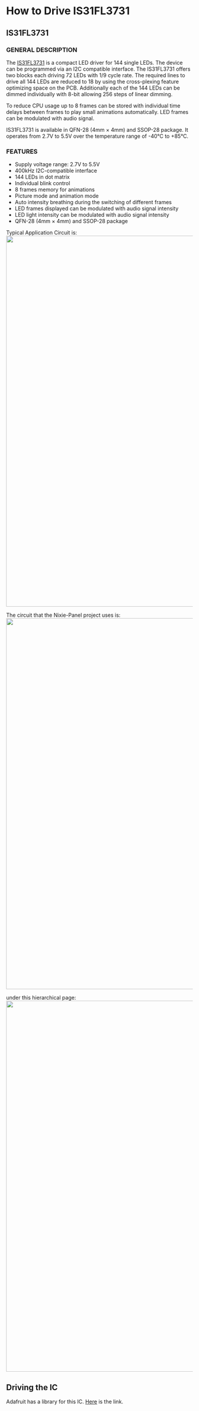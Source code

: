 # How to Drive IS31FL3731
## IS31FL3731
### GENERAL DESCRIPTION

The [IS31FL3731](https://www.lumissil.com/assets/pdf/core/IS31FL3731_DS.pdf) is a compact LED driver for 144 single LEDs. The device can be programmed via an I2C compatible interface. The IS31FL3731 offers two blocks each driving 72 LEDs with 1/9 cycle rate. The required lines to drive all 144 LEDs are reduced to 18 by using the cross-plexing feature optimizing space on the PCB. Additionally each of the 144 LEDs can be dimmed individually with 8-bit allowing 256 steps of linear dimming.

To reduce CPU usage up to 8 frames can be stored with individual time delays between frames to play small animations automatically. LED frames can be modulated with audio signal.

IS31FL3731 is available in QFN-28 (4mm × 4mm) and SSOP-28 package. It operates from 2.7V to 5.5V over the temperature range of -40°C to +85°C.

### FEATURES
* Supply voltage range: 2.7V to 5.5V 
* 400kHz I2C-compatible interface
* 144 LEDs in dot matrix
* Individual blink control
* 8 frames memory for animations
* Picture mode and animation mode
* Auto intensity breathing during the switching of different frames
* LED frames displayed can be modulated with audio signal intensity
* LED light intensity can be modulated with audio signal intensity
* QFN-28 (4mm × 4mm) and SSOP-28 package


Typical Application Circuit is:
<img src="https://github.com/EmreErbas/Nixie/blob/main/Documents/Notes/Pictures/IS31FL3731_TAC.png" width="1000" />

The circuit that the Nixie-Panel project uses is: 
<img src="https://github.com/EmreErbas/Nixie/blob/main/Documents/Notes/Pictures/IS31FL3731_Circuit.png" width="1000" />

under this hierarchical page:
<img src="https://github.com/EmreErbas/Nixie/blob/main/Documents/Notes/Pictures/IS31FL3731_Sheet.png" width="1000" />

## Driving the IC
Adafruit has a library for this IC. [Here](https://learn.adafruit.com/i31fl3731-16x9-charliplexed-pwm-led-driver/overview) is the link.
